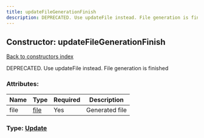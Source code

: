 ```yaml
---
title: updateFileGenerationFinish
description: DEPRECATED. Use updateFile instead. File generation is finished
---
```

## Constructor: updateFileGenerationFinish  
[Back to constructors index](index.md)



DEPRECATED. Use updateFile instead. File generation is finished

### Attributes:

| Name     |    Type       | Required | Description |
|----------|---------------|----------|-------------|
|file|[file](../constructors/file.md) | Yes|Generated file|



### Type: [Update](../types/Update.md)


